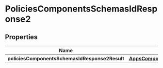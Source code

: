 # PoliciesComponentsSchemasIdResponse2

## Properties
Name | Type | Description | Notes
------------ | ------------- | ------------- | -------------
**policiesComponentsSchemasIdResponse2Result** | [**AppsComponentsschemasidResponseResult**](AppsComponentsschemasidResponseResult.md) |  |  [optional]
